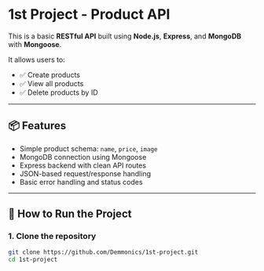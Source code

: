 # 1st Project - Product API

This is a basic **RESTful API** built using **Node.js**, **Express**, and **MongoDB** with **Mongoose**.

It allows users to:
- ✅ Create products
- ✅ View all products
- ✅ Delete products by ID

---

## 📦 Features

- Simple product schema: `name`, `price`, `image`
- MongoDB connection using Mongoose
- Express backend with clean API routes
- JSON-based request/response handling
- Basic error handling and status codes

---

## 🚀 How to Run the Project

### 1. Clone the repository
```bash
git clone https://github.com/Demmonics/1st-project.git
cd 1st-project
